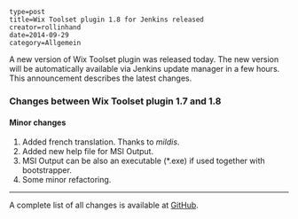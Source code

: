 ~~~~~~
type=post
title=Wix Toolset plugin 1.8 for Jenkins released
creator=rollinhand
date=2014-09-29
category=Allgemein
~~~~~~
A new version of Wix Toolset plugin was released today. The new version will be 
automatically available via Jenkins update manager in a few hours. 
This announcement describes the latest changes.
<!--more-->
### Changes between Wix Toolset plugin 1.7 and 1.8
#### Minor changes
1. Added french translation. Thanks to *mildis*.
2. Added new help file for MSI Output.
3. MSI Output can be also an executable (*.exe) if used together with bootstrapper.
4. Some minor refactoring.

***
A complete list of all changes is available at [GitHub](https://github.com/jenkinsci/wix-plugin/blob/master/CHANGELOG.md).
